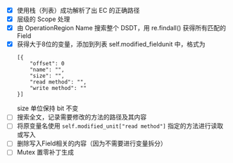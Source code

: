 - [x] 使用栈（列表）成功解析了出 EC 的正确路径
- [x] 层级的 Scope 处理
- [x] 由 OperationRegion Name 搜索整个 DSDT，用 re.findall() 获得所有匹配的 Field
- [x] 获得大于8位的变量，添加到列表 self.modified_fieldunit 中，格式为
    ```
    [{
        "offset": 0
        "name": "",
        "size": "",
        "read method": "",
        "write method": ""
    }]
    ```
    size 单位保持 bit 不变
- [ ] 搜索全文，记录需要修改的方法的路径及其内容
- [ ] 将原变量名使用 `self.modified_unit["read method"]` 指定的方法进行读取或写入
- [ ] 删除写入Field相关的内容（因为不需要进行变量拆分）
- [ ] Mutex 置零补丁生成